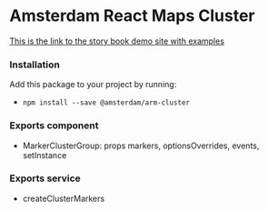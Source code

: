 # Amsterdam React Maps Cluster

[This is the link to the story book demo site with examples](https://amsterdam.github.io/amsterdam-react-maps)

### Installation
Add this package to your project by running:
- `npm install --save @amsterdam/arm-cluster`

### Exports component
- MarkerClusterGroup: props markers, optionsOverrides, events, setInstance

### Exports service
- createClusterMarkers
